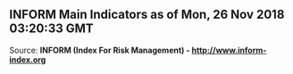 ## INFORM Main Indicators as of Mon, 26 Nov 2018 03:20:33 GMT

Source: **INFORM (Index For Risk Management) - http://www.inform-index.org**